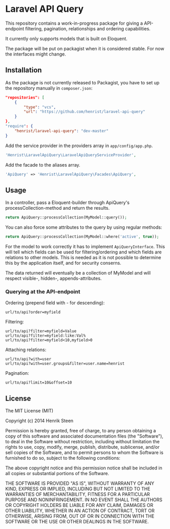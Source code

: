 # Laravel API Query
This repository contains a work-in-progress package for giving a API-endpoint filtering, pagination, relationships and ordering capabilities.

It currently only supports models that is built on Eloquent.

The package will be put on packagist when it is considered stable. For now the interfaces might change.

## Installation
As the package is not currently released to Packagist, you have to set up the repository manually in `composer.json`:
```json
"repositories": [
    {
        "type": "vcs",
        "url": "https://github.com/henrist/laravel-api-query"
    }
},
"require": {
    "henrist/laravel-api-query": "dev-master"
}
```

Add the service provider in the providers array in ```app/config/app.php```.

```php
'Henrist\LaravelApiQuery\LaravelApiQueryServiceProvider',
```

Add the facade to the aliases array.

```php
'ApiQuery' => 'Henrist\LaravelApiQuery\Facades\ApiQuery',
```

## Usage
In a controller, pass a Eloquent-builder through ApiQuery's processCollection-method and return the results.

```php
return ApiQuery::processCollection(MyModel::query());
```

You can also force some attributes to the query by using regular methods:

```php
return ApiQuery::processCollection(MyModel::where('active', true));
```

For the model to work correctly it has to implement `ApiQueryInterface`. This will tell which fields can be used for filtering/ordering and which fields are relations to other models. This is needed as it is not possible to determine this by the application itself, and for security conserns.

The data returned will eventually be a collection of MyModel and will respect visible-, hidden-, appends-attributes.

### Querying at the API-endpoint
Ordering (prepend field with - for descending):

```
url/to/api?order=myfield
```

Filtering:

```
url/to/api?filter=myfield=Value
url/to/api?filter=myfield:like:Val%
url/to/api?filter=myfield<10,myfield>0
```

Attaching relations:
```
url/to/api?with=user
url/to/api?with=user.groups&filter=user.name=henrist
```

Pagination:
```
url/to/api?limit=10&offset=10
```

## License
The MIT License (MIT)

Copyright (c) 2014 Henrik Steen

Permission is hereby granted, free of charge, to any person obtaining a copy
of this software and associated documentation files (the "Software"), to deal
in the Software without restriction, including without limitation the rights
to use, copy, modify, merge, publish, distribute, sublicense, and/or sell
copies of the Software, and to permit persons to whom the Software is
furnished to do so, subject to the following conditions:

The above copyright notice and this permission notice shall be included in
all copies or substantial portions of the Software.

THE SOFTWARE IS PROVIDED "AS IS", WITHOUT WARRANTY OF ANY KIND, EXPRESS OR
IMPLIED, INCLUDING BUT NOT LIMITED TO THE WARRANTIES OF MERCHANTABILITY,
FITNESS FOR A PARTICULAR PURPOSE AND NONINFRINGEMENT. IN NO EVENT SHALL THE
AUTHORS OR COPYRIGHT HOLDERS BE LIABLE FOR ANY CLAIM, DAMAGES OR OTHER
LIABILITY, WHETHER IN AN ACTION OF CONTRACT, TORT OR OTHERWISE, ARISING FROM,
OUT OF OR IN CONNECTION WITH THE SOFTWARE OR THE USE OR OTHER DEALINGS IN
THE SOFTWARE.

